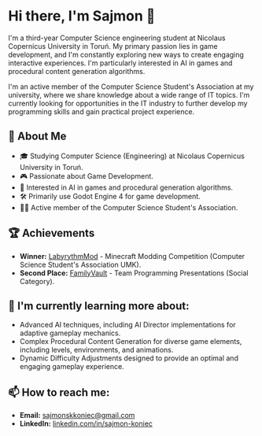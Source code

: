 # Hi there, I'm Sajmon 👋

I'm a third-year Computer Science engineering student at Nicolaus Copernicus University in Toruń. My primary passion lies in game development, and I'm constantly exploring new ways to create engaging interactive experiences. I'm particularly interested in AI in games and procedural content generation algorithms.

I'm an active member of the Computer Science Student's Association at my university, where we share knowledge about a wide range of IT topics. I'm currently looking for opportunities in the IT industry to further develop my programming skills and gain practical project experience.

## 🚀 About Me

* 🎓 Studying Computer Science (Engineering) at Nicolaus Copernicus University in Toruń.
* 🎮 Passionate about Game Development.
* 🧠 Interested in AI in games and procedural generation algorithms.
* 🛠️ Primarily use Godot Engine 4 for game development.
* 🧑‍💻 Active member of the Computer Science Student's Association.

## 🏆 Achievements

* **Winner:** [LabyrythmMod](https://github.com/6ajmon/LabyrythmMod) - Minecraft Modding Competition (Computer Science Student's Association UMK).
* **Second Place:** [FamilyVault](https://github.com/FamilyVaultApp) - Team Programming Presentations (Social Category).

## 🌱 I'm currently learning more about:

* Advanced AI techniques, including AI Director implementations for adaptive gameplay mechanics.
* Complex Procedural Content Generation for diverse game elements, including levels, environments, and animations.
* Dynamic Difficulty Adjustments designed to provide an optimal and engaging gameplay experience.

## 📫 How to reach me:

* **Email:** sajmonskkoniec@gmail.com
* **LinkedIn:** [linkedin.com/in/sajmon-koniec](https://www.linkedin.com/in/sajmon-koniec-597888344/)
